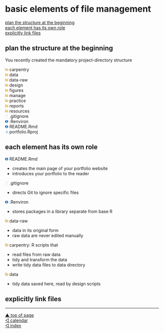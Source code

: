 
<a name="top"></a>

# basic elements of file management

[plan the structure at the
beginning](#plan-the-structure-at-the-beginning)  
[each element has its own role](#each-element-has-its-own-role)  
[explicitly link files](#explicitly-link-files)

## plan the structure at the beginning

You recently created the mandatory project-directory structure

<img src="../resources/icon-folder.png" width="2%" /> carpentry  
<img src="../resources/icon-folder.png" width="2%" /> data  
<img src="../resources/icon-folder.png" width="2%" /> data-raw  
<img src="../resources/icon-folder.png" width="2%" /> design  
<img src="../resources/icon-folder.png" width="2%" /> figures  
<img src="../resources/icon-folder.png" width="2%" /> manage  
<img src="../resources/icon-folder.png" width="2%" /> practice  
<img src="../resources/icon-folder.png" width="2%" /> reports  
<img src="../resources/icon-folder.png" width="2%" /> resources  
<img src="../resources/icon-document-40px.png" width="2%" />
.gitignore  
<img src="../resources/icon-RStudio.png" width="2%" /> .Renviron  
<img src="../resources/icon-RStudio.png" width="2%" /> README.Rmd  
<img src="../resources/icon-Rproj.png" width="2%" /> portfolio.Rproj

## each element has its own role

<img src="../resources/icon-RStudio.png" width="2%" /> README.Rmd

  - creates the main page of your portfolio website  
  - introduces your portfolio to the reader

<img src="../resources/icon-document-40px.png" width="2%" /> .gitignore

  - directs Git to ignore specific files

<img src="../resources/icon-RStudio.png" width="2%" /> .Renviron

  - stores packages in a library separate from base R

<img src="../resources/icon-folder.png" width="2%" /> data-raw

  - data in its original form  
  - raw data are never edited manually

<img src="../resources/icon-folder.png" width="2%" /> carpentry: R
scripts that

  - read files from raw data  
  - tidy and transform the data
  - write tidy data files to data directory

<img src="../resources/icon-folder.png" width="2%" /> data

  - tidy data saved here, read by design scripts

## explicitly link files

***
<a href="#top">&#9650; top of page</a>    
[&#9665; calendar](../README.md#calendar)    
[&#9665; index](../README.md#index)
